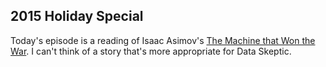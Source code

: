 ## 2015 Holiday Special

Today's episode is a reading of Isaac Asimov's  <a href="http://www.amazon.com/Isaac-Asimov-Complete-Stories-Vol/dp/038541627X/ref=sr_1_5?ie=UTF8&qid=1449253483&sr=8-5&keywords=asimov">The Machine that Won the War</a>. I can't think of a story that's more appropriate for Data Skeptic.
